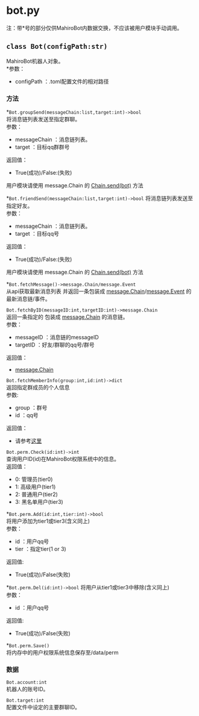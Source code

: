 # bot.py
注：带*号的部分仅供MahiroBot内数据交换，不应该被用户模块手动调用。
## `class Bot(configPath:str)`
MahiroBot机器人对象。  
*参数：
- configPath ：.toml配置文件的相对路径
### 方法

*`Bot.groupSend(messageChain:list,target:int)->bool`  
将消息链列表发送至指定群聊。  
参数：
- messageChain ：消息链列表。
- target ：目标qq群群号

返回值：
- True(成功)/False:(失败) 

用户模块请使用 message.Chain 的 [Chain.send(bot)]() 方法

*`Bot.friendSend(messageChain:list,target:int)->bool`
将消息链列表发送至指定好友。  
参数：
- messageChain ：消息链列表。
- target ：目标qq号

返回值：
- True(成功)/False:(失败) 
 
用户模块请使用 message.Chain 的 [Chain.send(bot)]() 方法

*`Bot.fetchMessage()->message.Chain/message.Event`  
从api获取最新消息列表 并返回一条包装成 [message.Chain]()/[message.Event]() 的最新消息链/事件。

`Bot.fetchByID(messageID:int,targetID:int)->message.Chain`  
返回一条指定的 包装成 [message.Chain]() 的消息链。  
参数：
- messageID ：消息链的messageID
- targetID ：好友/群聊的qq号/群号

返回值：
- [message.Chain]()

`Bot.fetchMemberInfo(group:int,id:int)->dict`  
返回指定群成员的个人信息  
参数:
- group ：群号
- id ：qq号

返回值：
- 请参考[这里](https://github.com/project-mirai/mirai-api-http/blob/master/docs/api/API.md#%E5%93%8D%E5%BA%94-9)

`Bot.perm.Check(id:int)->int`  
查询用户ID(id)在MahiroBot权限系统中的信息。  
返回值：  
- 0: 管理员(tier0)
- 1: 高级用户(tier1)
- 2: 普通用户(tier2)
- 3: 黑名单用户(tier3)

*`Bot.perm.Add(id:int,tier:int)->bool`  
将用户添加为tier1或tier3(含义同上)  
参数：
- id ：用户qq号
- tier ：指定tier(1 or 3)

返回值: 
- True(成功)/False(失败)

*`Bot.perm.Del(id:int)->bool`
将用户从tier1或tier3中移除(含义同上)  
参数：
- id ：用户qq号

返回值: 
- True(成功)/False(失败)

*`Bot.perm.Save()`  
将内存中的用户权限系统信息保存至/data/perm

### 数据

`Bot.account:int`  
机器人的账号ID。

`Bot.target:int`  
配置文件中设定的主要群聊ID。
